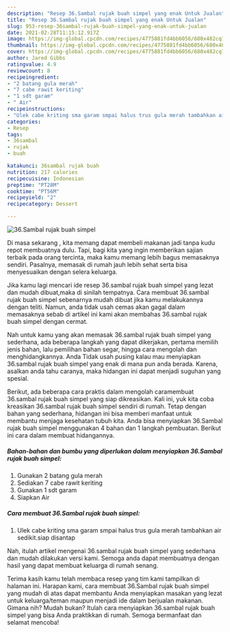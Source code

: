 ```yaml
---
description: "Resep 36.Sambal rujak buah simpel yang enak Untuk Jualan"
title: "Resep 36.Sambal rujak buah simpel yang enak Untuk Jualan"
slug: 953-resep-36sambal-rujak-buah-simpel-yang-enak-untuk-jualan
date: 2021-02-28T11:15:12.917Z
image: https://img-global.cpcdn.com/recipes/4775881fd4bb6056/680x482cq70/36sambal-rujak-buah-simpel-foto-resep-utama.jpg
thumbnail: https://img-global.cpcdn.com/recipes/4775881fd4bb6056/680x482cq70/36sambal-rujak-buah-simpel-foto-resep-utama.jpg
cover: https://img-global.cpcdn.com/recipes/4775881fd4bb6056/680x482cq70/36sambal-rujak-buah-simpel-foto-resep-utama.jpg
author: Jared Gibbs
ratingvalue: 4.9
reviewcount: 8
recipeingredient:
- "2 batang gula merah"
- "7 cabe rawit keriting"
- "1 sdt garam"
- " Air"
recipeinstructions:
- "Ulek cabe kriting sma garam smpai halus trus gula merah tambahkan air sedikit.siap disantap"
categories:
- Resep
tags:
- 36sambal
- rujak
- buah

katakunci: 36sambal rujak buah 
nutrition: 217 calories
recipecuisine: Indonesian
preptime: "PT28M"
cooktime: "PT56M"
recipeyield: "2"
recipecategory: Dessert

---
```



![36.Sambal rujak buah simpel](https://img-global.cpcdn.com/recipes/4775881fd4bb6056/680x482cq70/36sambal-rujak-buah-simpel-foto-resep-utama.jpg)

Di masa  sekarang , kita memang dapat membeli makanan jadi tanpa kudu repot membuatnya dulu. Tapi, bagi kita yang ingin memberikan sajian terbaik pada orang tercinta, maka kamu memang lebih bagus memasaknya sendiri. Pasalnya, memasak di rumah jauh lebih sehat serta bisa menyesuaikan dengan selera keluarga.

Jika kamu lagi mencari ide resep 36.sambal rujak buah simpel yang lezat dan mudah dibuat,maka di sinilah tempatnya. Cara membuat 36.sambal rujak buah simpel  sebenarnya mudah dibuat jika kamu melakukannya dengan teliti. Namun, anda tidak usah cemas akan gagal dalam memasaknya 
sebab di artikel ini kami akan membahas 36.sambal rujak buah simpel dengan cermat.  



Nah untuk kamu yang akan memasak 36.sambal rujak buah simpel yang sederhana, ada beberapa langkah yang dapat dikerjakan, pertama memilih jenis bahan, lalu pemilihan bahan segar, hingga cara mengolah dan menghidangkannya. Anda Tidak usah pusing kalau mau menyiapkan 36.sambal rujak buah simpel yang enak di mana pun anda berada. Karena, asalkan anda  tahu caranya, maka hidangan ini dapat menjadi suguhan yang spesial.

Berikut, ada beberapa cara praktis  dalam mengolah caramembuat 36.sambal rujak buah simpel yang siap dikreasikan. Kali ini, yuk kita coba kreasikan 36.sambal rujak buah simpel sendiri di rumah. Tetap dengan bahan yang sederhana, hidangan ini bisa memberi manfaat untuk membantu menjaga kesehatan tubuh kita. Anda bisa menyiapkan 36.Sambal rujak buah simpel menggunakan 4 bahan dan 1 langkah pembuatan. Berikut ini cara dalam membuat hidangannya.

<!--inarticleads1-->

##### Bahan-bahan dan bumbu yang diperlukan dalam menyiapkan 36.Sambal rujak buah simpel:

1. Gunakan 2 batang gula merah
1. Sediakan 7 cabe rawit keriting
1. Gunakan 1 sdt garam
1. Siapkan  Air




<!--inarticleads2-->

##### Cara membuat 36.Sambal rujak buah simpel:

1. Ulek cabe kriting sma garam smpai halus trus gula merah tambahkan air sedikit.siap disantap




Nah, itulah artikel mengenai  36.sambal rujak buah simpel  yang sederhana dan mudah dilakukan versi kami. Semoga anda dapat membuatnya dengan hasil yang dapat membuat keluarga di rumah senang. 

Terima kasih kamu telah membaca resep yang tim kami tampilkan di halaman ini. Harapan kami, cara membuat  36.Sambal rujak buah simpel yang mudah di atas dapat membantu Anda menyiapkan masakan yang lezat untuk keluarga/teman maupun menjadi ide dalam berjualan makanan. Gimana nih? Mudah bukan? Itulah cara menyiapkan 36.sambal rujak buah simpel yang bisa Anda praktikkan di rumah. Semoga bermanfaat dan selamat mencoba!

